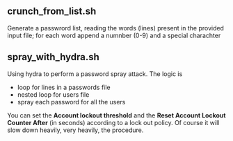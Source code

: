 ## crunch_from_list.sh
Generate a passwrord list, reading the words (lines) present in the provided input file; for each word append a numnber (0-9) and a special charachter

## spray_with_hydra.sh
Using hydra to perform a password spray attack. The logic is
- loop for lines in a passwords file
- nested loop for users file
- spray each password for all the users

You can set the <b>Account lockout threshold</b> and the <b>Reset Account Lockout Counter After</b> (in seconds) according to a lock out policy.
Of course it will slow down heavily, very heavily, the procedure.
